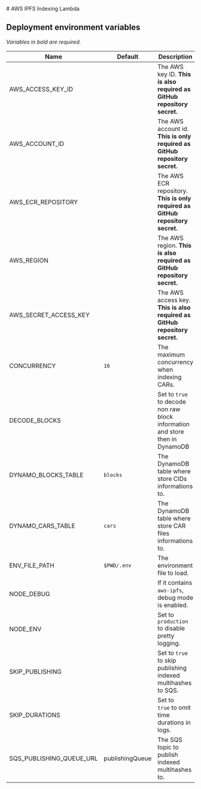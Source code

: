 # AWS IPFS Indexing Lambda

## Deployment environment variables

_Variables in bold are required._

| Name                     | Default         | Description                                                                    |
| ------------------------ | --------------- | ------------------------------------------------------------------------------ |
| AWS_ACCESS_KEY_ID        |                 | The AWS key ID. **This is also required as GitHub repository secret.**         |
| AWS_ACCOUNT_ID           |                 | The AWS account id. **This is only required as GitHub repository secret.**     |
| AWS_ECR_REPOSITORY       |                 | The AWS ECR repository. **This is only required as GitHub repository secret.** |
| AWS_REGION               |                 | The AWS region. **This is also required as GitHub repository secret.**         |
| AWS_SECRET_ACCESS_KEY    |                 | The AWS access key. **This is also required as GitHub repository secret.**     |
| CONCURRENCY              | `16`            | The maximum concurrency when indexing CARs.                                    |
| DECODE_BLOCKS            |                 | Set to `true` to decode non raw block information and store then in DynamoDB   |
| DYNAMO_BLOCKS_TABLE      | `blocks`        | The DynamoDB table where store CIDs informations to.                           |
| DYNAMO_CARS_TABLE        | `cars`          | The DynamoDB table where store CAR files informations to.                      |
| ENV_FILE_PATH            | `$PWD/.env`     | The environment file to load.                                                  |
| NODE_DEBUG               |                 | If it contains `aws-ipfs`, debug mode is enabled.                              |
| NODE_ENV                 |                 | Set to `production` to disable pretty logging.                                 |
| SKIP_PUBLISHING          |                 | Set to `true` to skip publishing indexed multihashes to SQS.                   |
| SKIP_DURATIONS           |                 | Set to `true` to omit time durations in logs.                                  |
| SQS_PUBLISHING_QUEUE_URL | publishingQueue | The SQS topic to publish indexed multihashes to.                               |
